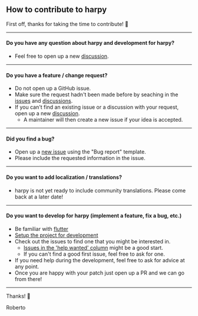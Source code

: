## How to contribute to harpy

First off, thanks for taking the time to contribute! 💙

---

#### Do you have any question about harpy and development for harpy?
- Feel free to open up a new [discussion](https://github.com/robertodoering/harpy/discussions).

---

#### Do you have a feature / change request?
- Do not open up a GitHub issue. 
- Make sure the request hadn't been made before by seaching in the [issues](https://github.com/robertodoering/harpy/issues?q=is%3Aissue) and [discussions](https://github.com/robertodoering/harpy/discussions).
- If you can't find an existing issue or a discussion with your request, open up a new [discussion](https://github.com/robertodoering/harpy/discussions).
  - A maintainer will then create a new issue if your idea is accepted.

---

#### Did you find a bug?
- Open up a [new issue](https://github.com/robertodoering/harpy/issues/new/choose) using the "Bug report" template.
- Please include the requested information in the issue.

---

#### Do you want to add localization / translations?
- harpy is not yet ready to include community translations. Please come back at a later date!

---

#### Do you want to develop for harpy (implement a feature, fix a bug, etc.)
- Be familiar with [flutter](https://flutter.dev/)
- [Setup the project for development](https://github.com/robertodoering/harpy/wiki/Project-setup-for-development)
- Check out the issues to find one that you might be interested in.
  - [Issues in the 'help wanted' column](https://github.com/robertodoering/harpy/projects/1) might be a good start.
  - If you can't find a good first issue, feel free to ask for one.
- If you need help during the development, feel free to ask for advice at any point.
- Once you are happy with your patch just open up a PR and we can go from there!

---

Thanks! 💙

Roberto
